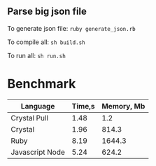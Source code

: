 Parse big json file
-------------------

To generate json file: `ruby generate_json.rb`

To compile all: `sh build.sh`

To run all: `sh run.sh`

# Benchmark

| Language        | Time,s  | Memory, Mb |
| --------------- | ------- | ---------- |
| Crystal Pull    | 1.48    | 1.2        |
| Crystal         | 1.96    | 814.3      |
| Ruby            | 8.19    | 1644.3     |
| Javascript Node | 5.24    | 624.2      |

